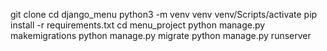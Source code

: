 git clone 
cd django_menu
python3 -m venv venv
venv/Scripts/activate
pip install -r requirements.txt
cd menu_project
python manage.py makemigrations
python manage.py migrate
python manage.py runserver